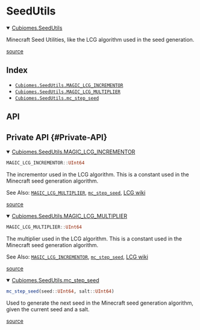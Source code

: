
# SeedUtils
<details class='jldocstring custom-block' open>
<summary><a id='Cubiomes.SeedUtils' href='#Cubiomes.SeedUtils'><span class="jlbinding">Cubiomes.SeedUtils</span></a> <Badge type="info" class="jlObjectType jlModule" text="Module" /></summary>



Minecraft Seed Utilities, like the LCG algorithm used in the seed generation.


<Badge type="info" class="source-link" text="source"><a href="https://github.com/arnaud-ma/Cubiomes.jl/blob/4931c2c0e998671decf0afcb343b5f80b19e6a57/src/mc_seed_utils.jl#L2-L4" target="_blank" rel="noreferrer">source</a></Badge>

</details>


## Index
- [`Cubiomes.SeedUtils.MAGIC_LCG_INCREMENTOR`](#Cubiomes.SeedUtils.MAGIC_LCG_INCREMENTOR)
- [`Cubiomes.SeedUtils.MAGIC_LCG_MULTIPLIER`](#Cubiomes.SeedUtils.MAGIC_LCG_MULTIPLIER)
- [`Cubiomes.SeedUtils.mc_step_seed`](#Cubiomes.SeedUtils.mc_step_seed-Tuple{Any,%20Any})


## API

## Private API {#Private-API}
<details class='jldocstring custom-block' open>
<summary><a id='Cubiomes.SeedUtils.MAGIC_LCG_INCREMENTOR' href='#Cubiomes.SeedUtils.MAGIC_LCG_INCREMENTOR'><span class="jlbinding">Cubiomes.SeedUtils.MAGIC_LCG_INCREMENTOR</span></a> <Badge type="info" class="jlObjectType jlConstant" text="Constant" /></summary>



```julia
MAGIC_LCG_INCREMENTOR::UInt64
```


The incrementor used in the LCG algorithm. This is a constant used in the Minecraft seed generation algorithm.

See Also: [`MAGIC_LCG_MULTIPLIER`](/api/SeedUtils#Cubiomes.SeedUtils.MAGIC_LCG_MULTIPLIER), [`mc_step_seed`](/api/SeedUtils#Cubiomes.SeedUtils.mc_step_seed-Tuple{Any,%20Any}), [LCG wiki](https://en.wikipedia.org/wiki/Linear_congruential_generator)


<Badge type="info" class="source-link" text="source"><a href="https://github.com/arnaud-ma/Cubiomes.jl/blob/4931c2c0e998671decf0afcb343b5f80b19e6a57/src/mc_seed_utils.jl#L19-L26" target="_blank" rel="noreferrer">source</a></Badge>

</details>

<details class='jldocstring custom-block' open>
<summary><a id='Cubiomes.SeedUtils.MAGIC_LCG_MULTIPLIER' href='#Cubiomes.SeedUtils.MAGIC_LCG_MULTIPLIER'><span class="jlbinding">Cubiomes.SeedUtils.MAGIC_LCG_MULTIPLIER</span></a> <Badge type="info" class="jlObjectType jlConstant" text="Constant" /></summary>



```julia
MAGIC_LCG_MULTIPLIER::UInt64
```


The multiplier used in the LCG algorithm. This is a constant used in the Minecraft seed generation algorithm.

See Also: [`MAGIC_LCG_INCREMENTOR`](/api/SeedUtils#Cubiomes.SeedUtils.MAGIC_LCG_INCREMENTOR), [`mc_step_seed`](/api/SeedUtils#Cubiomes.SeedUtils.mc_step_seed-Tuple{Any,%20Any}), [LCG wiki](https://en.wikipedia.org/wiki/Linear_congruential_generator)


<Badge type="info" class="source-link" text="source"><a href="https://github.com/arnaud-ma/Cubiomes.jl/blob/4931c2c0e998671decf0afcb343b5f80b19e6a57/src/mc_seed_utils.jl#L9-L16" target="_blank" rel="noreferrer">source</a></Badge>

</details>

<details class='jldocstring custom-block' open>
<summary><a id='Cubiomes.SeedUtils.mc_step_seed-Tuple{Any, Any}' href='#Cubiomes.SeedUtils.mc_step_seed-Tuple{Any, Any}'><span class="jlbinding">Cubiomes.SeedUtils.mc_step_seed</span></a> <Badge type="info" class="jlObjectType jlMethod" text="Method" /></summary>



```julia
mc_step_seed(seed::UInt64, salt::UInt64)
```


Used to generate the next seed in the Minecraft seed generation algorithm, given the current seed and a salt.


<Badge type="info" class="source-link" text="source"><a href="https://github.com/arnaud-ma/Cubiomes.jl/blob/4931c2c0e998671decf0afcb343b5f80b19e6a57/src/mc_seed_utils.jl#L29-L34" target="_blank" rel="noreferrer">source</a></Badge>

</details>

